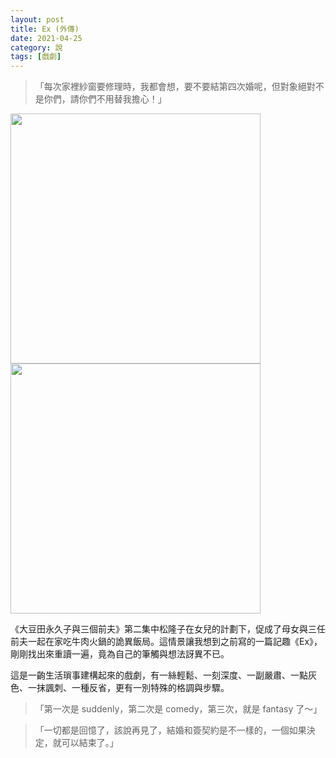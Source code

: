 ```yaml
---
layout: post
title: Ex (外傳)
date: 2021-04-25
category: 說
tags: [戲劇]
---
```



> 「每次家裡紗窗要修理時，我都會想，要不要結第四次婚呢，但對象絕對不是你們，請你們不用替我擔心！」
 
<img src="/blog/assets/images/2021/ex1.jpg" style="width:400px"/>
<img src="/blog/assets/images/2021/ex2.jpg" style="width:400px"/>

<!--more-->

《大豆田永久子與三個前夫》第二集中松隆子在女兒的計劃下，促成了母女與三任前夫一起在家吃牛肉火鍋的詭異飯局。這情景讓我想到之前寫的一篇記趣《Ex》，剛剛找出來重讀一遍，竟為自己的筆觸與想法訝異不已。

這是一齣生活瑣事建構起來的戲劇，有一絲輕鬆、一刻深度、一副嚴肅、一點灰色、一抹諷刺、一種反省，更有一別特殊的格調與步驟。

> 「第一次是 suddenly，第二次是 comedy，第三次，就是 fantasy 了～」

> 「一切都是回憶了，該說再見了，結婚和簽契約是不一樣的，一個如果決定，就可以結束了。」
